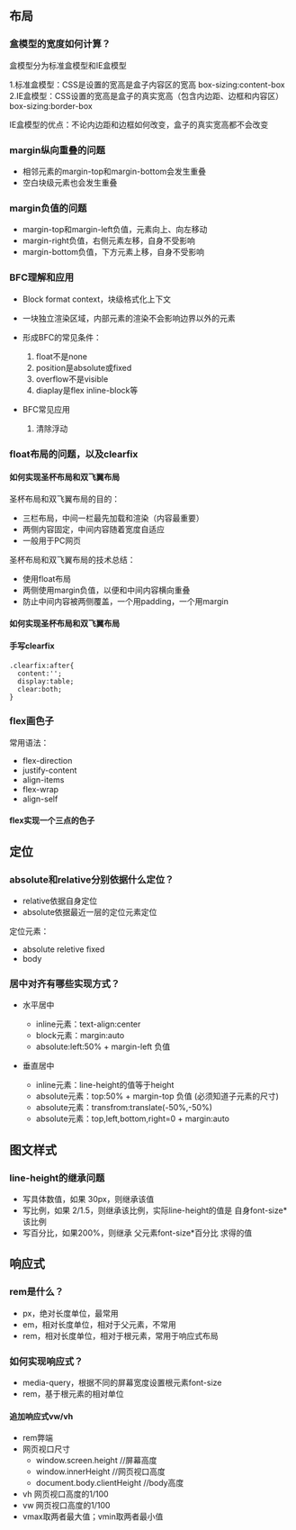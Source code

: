 ## 布局

### 盒模型的宽度如何计算？

盒模型分为标准盒模型和IE盒模型
          
1.标准盒模型：CSS是设置的宽高是盒子内容区的宽高  box-sizing:content-box
2.IE盒模型：CSS设置的宽高是盒子的真实宽高（包含内边距、边框和内容区）  box-sizing:border-box
          
IE盒模型的优点：不论内边距和边框如何改变，盒子的真实宽高都不会改变
    
### margin纵向重叠的问题

- 相邻元素的margin-top和margin-bottom会发生重叠
- 空白块级元素也会发生重叠

### margin负值的问题

- margin-top和margin-left负值，元素向上、向左移动
- margin-right负值，右侧元素左移，自身不受影响
- margin-bottom负值，下方元素上移，自身不受影响

### BFC理解和应用

- Block format context，块级格式化上下文
- 一块独立渲染区域，内部元素的渲染不会影响边界以外的元素
  
- 形成BFC的常见条件：
  1. float不是none
  2. position是absolute或fixed
  3. overflow不是visible
  4. diaplay是flex inline-block等

- BFC常见应用
  1. 清除浮动
   
### float布局的问题，以及clearfix

#### 如何实现圣杯布局和双飞翼布局

圣杯布局和双飞翼布局的目的：
- 三栏布局，中间一栏最先加载和渲染（内容最重要）
- 两侧内容固定，中间内容随着宽度自适应
- 一般用于PC网页
  
圣杯布局和双飞翼布局的技术总结：
- 使用float布局
- 两侧使用margin负值，以便和中间内容横向重叠
- 防止中间内容被两侧覆盖，一个用padding，一个用margin

#### 如何实现圣杯布局和双飞翼布局

#### 手写clearfix

```
.clearfix:after{
  content:'';
  display:table;
  clear:both;
}

```

### flex画色子

常用语法：
- flex-direction
- justify-content
- align-items
- flex-wrap
- align-self

#### flex实现一个三点的色子

## 定位

### absolute和relative分别依据什么定位？

- relative依据自身定位
- absolute依据最近一层的定位元素定位
  
定位元素：
 - absolute reletive fixed
 - body

### 居中对齐有哪些实现方式？

- 水平居中
  - inline元素：text-align:center
  - block元素：margin:auto
  - absolute:left:50% + margin-left 负值
  
- 垂直居中
  - inline元素：line-height的值等于height
  - absolute元素：top:50% + margin-top 负值 (必须知道子元素的尺寸)
  - absolute元素：transfrom:translate(-50%,-50%)
  - absolute元素：top,left,bottom,right=0 + margin:auto

## 图文样式

### line-height的继承问题

- 写具体数值，如果 30px，则继承该值
- 写比例，如果 2/1.5，则继承该比例，实际line-height的值是 自身font-size*该比例
- 写百分比，如果200%，则继承 父元素font-size*百分比 求得的值

## 响应式

### rem是什么？

- px，绝对长度单位，最常用
- em，相对长度单位，相对于父元素，不常用
- rem，相对长度单位，相对于根元素，常用于响应式布局

### 如何实现响应式？

- media-query，根据不同的屏幕宽度设置根元素font-size
- rem，基于根元素的相对单位

#### 追加响应式vw/vh

- rem弊端
- 网页视口尺寸
  - window.screen.height        //屏幕高度
  - window.innerHeight          //网页视口高度
  - document.body.clientHeight  //body高度
- vh 网页视口高度的1/100
- vw 网页视口高度的1/100
- vmax取两者最大值；vmin取两者最小值
